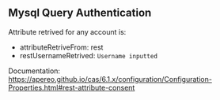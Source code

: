 ## Mysql Query Authentication

Attribute retrived for any account is:
- attributeRetriveFrom: rest
- restUsernameRetrived: `Username inputted`

Documentation: https://apereo.github.io/cas/6.1.x/configuration/Configuration-Properties.html#rest-attribute-consent